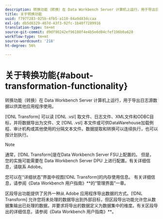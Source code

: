 ```yaml
---
description: 转换功能（转换）在 Data Workbench Server 计算机上运行，用于导出日志源数据以供其他应用程序使用。
title: 关于转换功能
uuid: f797f283-025b-4fb5-a110-84a9483dccaa
exl-id: db5d6329-407d-43f3-92fc-1b40f7289916
translation-type: tm+mt
source-git-commit: d9df90242ef96188f4e4b5e6d04cfef196b0a628
workflow-type: tm+mt
source-wordcount: '218'
ht-degree: 56%

---
```


# 关于转换功能{#about-transformation-functionality}

转换功能（转换）在 Data Workbench Server 计算机上运行，用于导出日志源数据以供其他应用程序使用。

[!DNL Transform] 可以读 [!DNL .vsl] 取文件、日志文件、XML文件和ODBC目标，并将数据导出为文件、文 [!DNL .vsl] 本文件或可供DataWarehouse加载例程、审计机构或其他使用的分隔文本文件。数据提取和转换可以连续执行，也可以按计划执行。

>[!NOTE]
>
>通常，[!DNL Transform]是在Data Workbench Server FSU上配置的。 但是，您的实施可能需要在 Data Workbench Server DPU 上进行配置。有关详细信息，请联系 Adobe。

您可以在“详细状态”界面中视图[!DNL Transform]的内存使用信息。 有关详细信息，请参阅《Data Workbench 用户指南》**&#x200B;的“管理界面”一章。

区段导出功能提供了另外一种从 Adobe 应用程序导出数据的方式。[!DNL Transform] 允许您将未处理的数据导出到外部目标，但区段导出功能允许您从数据集输出已处理的数据，并要求将导出的数据定义为数据集中的维度。有关区段导出的详细信息，请参阅《Data Workbench 用户指南》**。
